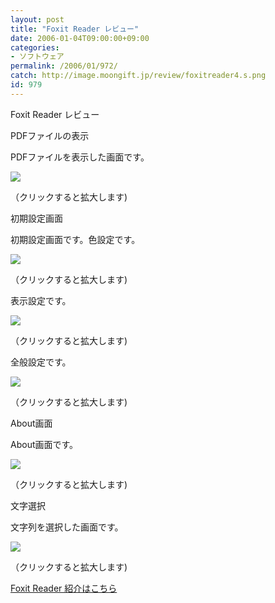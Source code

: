 ```yaml
---
layout: post
title: "Foxit Reader レビュー"
date: 2006-01-04T09:00:00+09:00
categories:
- ソフトウェア
permalink: /2006/01/972/
catch: http://image.moongift.jp/review/foxitreader4.s.png
id: 979
---
```

Foxit Reader レビュー  
<!--more-->

PDFファイルの表示

  

PDFファイルを表示した画面です。

  

[![](http://image.moongift.jp/review/foxitreader1.s.png)](http://image.moongift.jp/review/foxitreader1.png)  
  
（クリックすると拡大します)

  

初期設定画面

  

初期設定画面です。色設定です。

  

[![](http://image.moongift.jp/review/foxitreader2.s.png)](http://image.moongift.jp/review/foxitreader2.png)  
  
（クリックすると拡大します)

  

表示設定です。

  

[![](http://image.moongift.jp/review/foxitreader3.s.png)](http://image.moongift.jp/review/foxitreader3.png)  
  
（クリックすると拡大します)

  

全般設定です。

  

[![](http://image.moongift.jp/review/foxitreader4.s.png)](http://image.moongift.jp/review/foxitreader4.png)  
  
（クリックすると拡大します)

  

About画面

  

About画面です。

  

[![](http://image.moongift.jp/review/foxitreader5.s.png)](http://image.moongift.jp/review/foxitreader5.png)  
  
（クリックすると拡大します)

  

文字選択

  

文字列を選択した画面です。

  

[![](http://image.moongift.jp/review/foxitreader6.s.png)](http://image.moongift.jp/review/foxitreader6.png)  
  
（クリックすると拡大します)

  

[Foxit Reader 紹介はこちら](http://fw.moongift.jp/intro/i-962.html)

